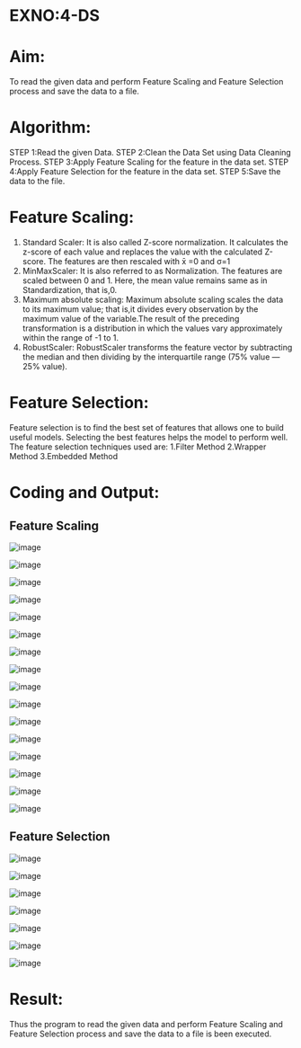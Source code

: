 # EXNO:4-DS
# Aim:
To read the given data and perform Feature Scaling and Feature Selection process and save the
data to a file.

# Algorithm:
STEP 1:Read the given Data.
STEP 2:Clean the Data Set using Data Cleaning Process.
STEP 3:Apply Feature Scaling for the feature in the data set.
STEP 4:Apply Feature Selection for the feature in the data set.
STEP 5:Save the data to the file.

# Feature Scaling:
1. Standard Scaler: It is also called Z-score normalization. It calculates the z-score of each value and replaces the value with the calculated Z-score. The features are then rescaled with x̄ =0 and σ=1
2. MinMaxScaler: It is also referred to as Normalization. The features are scaled between 0 and 1. Here, the mean value remains same as in Standardization, that is,0.
3. Maximum absolute scaling: Maximum absolute scaling scales the data to its maximum value; that is,it divides every observation by the maximum value of the variable.The result of the preceding transformation is a distribution in which the values vary approximately within the range of -1 to 1.
4. RobustScaler: RobustScaler transforms the feature vector by subtracting the median and then dividing by the interquartile range (75% value — 25% value).

# Feature Selection:
Feature selection is to find the best set of features that allows one to build useful models. Selecting the best features helps the model to perform well.
The feature selection techniques used are:
1.Filter Method
2.Wrapper Method
3.Embedded Method

# Coding and Output:

## Feature Scaling
![image](https://github.com/SamyukthaSreenivasan/EXNO-4-DS/assets/119475703/c0fcc85b-1a64-42a1-b695-a77acc191a1c)

![image](https://github.com/SamyukthaSreenivasan/EXNO-4-DS/assets/119475703/3c511b62-cf5b-4ed4-aafd-7e98ef34adb1)

![image](https://github.com/SamyukthaSreenivasan/EXNO-4-DS/assets/119475703/4a33bbf5-aa3d-44e0-885f-862bbc8535b0)

![image](https://github.com/SamyukthaSreenivasan/EXNO-4-DS/assets/119475703/49956ce8-30ef-49a5-9373-684c97e50dd1)

![image](https://github.com/SamyukthaSreenivasan/EXNO-4-DS/assets/119475703/00c4fce9-72b3-4825-9684-a530b9bb5b03)

![image](https://github.com/SamyukthaSreenivasan/EXNO-4-DS/assets/119475703/fedaf993-1b6f-4303-9411-5fce5446dc56)

![image](https://github.com/SamyukthaSreenivasan/EXNO-4-DS/assets/119475703/990e0bbe-fcd0-45a3-a3bc-9d99a496b847)

![image](https://github.com/SamyukthaSreenivasan/EXNO-4-DS/assets/119475703/069e2e11-8fdb-472c-b080-abc17afb3637)

![image](https://github.com/SamyukthaSreenivasan/EXNO-4-DS/assets/119475703/83cbfc9d-5fc7-49d9-abed-1de6f5e9794c)

![image](https://github.com/SamyukthaSreenivasan/EXNO-4-DS/assets/119475703/9ab2c4a5-332f-4b83-bf85-d4a3812b0e6c)

![image](https://github.com/SamyukthaSreenivasan/EXNO-4-DS/assets/119475703/9d7ff7f7-b75b-4c24-9ba0-db197319be88)

![image](https://github.com/SamyukthaSreenivasan/EXNO-4-DS/assets/119475703/7d8cdcfe-5c4f-4adc-a7bd-325c2b1c7b16)

![image](https://github.com/SamyukthaSreenivasan/EXNO-4-DS/assets/119475703/e1b84a1d-3857-4847-aec2-c0cbf396fd78)

![image](https://github.com/SamyukthaSreenivasan/EXNO-4-DS/assets/119475703/060bf5fd-17ec-4214-b050-141f75ea4947)

![image](https://github.com/SamyukthaSreenivasan/EXNO-4-DS/assets/119475703/dc510697-83ee-406b-82b4-64a64ac02067)

![image](https://github.com/SamyukthaSreenivasan/EXNO-4-DS/assets/119475703/c3870d08-7ae6-4a25-a83f-17e242e86a76)

## Feature Selection
![image](https://github.com/SamyukthaSreenivasan/EXNO-4-DS/assets/119475703/44e6c707-522d-46c2-8dc9-ead0ec8da4d7)

![image](https://github.com/SamyukthaSreenivasan/EXNO-4-DS/assets/119475703/2d3622e5-a59e-493f-8e84-d7138ccfa65b)

![image](https://github.com/SamyukthaSreenivasan/EXNO-4-DS/assets/119475703/e4b7b9ad-9450-451c-9e50-59ac46f9d5bd)

![image](https://github.com/SamyukthaSreenivasan/EXNO-4-DS/assets/119475703/6a99cb65-069e-49aa-8100-7b56f3973fce)

![image](https://github.com/SamyukthaSreenivasan/EXNO-4-DS/assets/119475703/e39261c9-fcf4-4aaa-9abb-9ceb0b1d5bed)

![image](https://github.com/SamyukthaSreenivasan/EXNO-4-DS/assets/119475703/01b6908a-22f6-4ffe-9a6a-a066ee406cad)

![image](https://github.com/SamyukthaSreenivasan/EXNO-4-DS/assets/119475703/bd40332c-e997-4618-82e1-f33d78ee5af9)

# Result:
Thus the program to read the given data and perform Feature Scaling and Feature Selection process and save the data to a file is been executed.
